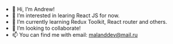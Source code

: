 - 👋 Hi, I’m Andrew!
- 👀 I’m interested in learing React JS for now.
- 🌱 I’m currently learning Redux Toolkit, React router and others.
- 💞️ I’m looking to collaborate!
- 📫 You can find me with email: malanddev@mail.ru

<!---
Kob0/Kob0 is a ✨ special ✨ repository because its `README.md` (this file) appears on your GitHub profile.
You can click the Preview link to take a look at your changes.
--->
